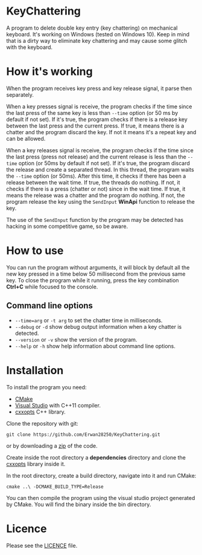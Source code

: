 # KeyChattering
A program to delete double key entry (key chattering) on mechanical keyboard. It's working on Windows (tested on Windows 10). Keep in mind that is a dirty way to eliminate key chattering and may cause some glitch with the keyboard.

# How it's working

When the program receives key press and key release signal, it parse then separately.

When a key presses signal is receive, the program checks if the time since the last press of the same key is less than `--time` option (or 50 ms by default if not set). If it's true, the program checks if there is a release key between the last press and the current press. If true, it means there is a chatter and the program discard the key. If not it means it's a repeat key and can be allowed.

When a key releases signal is receive, the program checks if the time since the last press (press not release) and the current release is less than the `--time` option (or 50ms by default if not set). If it's true, the program discard the release and create a separated thread. In this thread, the program waits the `--time` option (or 50ms). After this time, it checks if there has been a release between the wait time. If true, the threads do nothing. If not, it checks if there is a press (chatter or not) since in the wait time. If true, it means the release was a chatter and the program do nothing. If not, the program release the key using the `SendInput` **WinApi** function to release the key.

The use of the `SendInput` function by the program may be detected has hacking in some competitive game, so be aware.

# How to use

You can run the program without arguments, it will block by default all the new key pressed in a time below 50 millisecond from the previous same key. To close the program while it running, press the key combination **Ctrl+C** while focused to the console.

## Command line options

- `--time=arg` or `-t arg` to set the chatter time in milliseconds.
- `--debug` or `-d` show debug output information when a key chatter is detected.
- `--version` or `-v` show the version of the program.
- `--help` or `-h` show help information about command line options.

# Installation
To install the program you need:
- [CMake](https://cmake.org/)
- [Visual Studio](https://visualstudio.microsoft.com/) with C++11 compiler.
- [cxxopts](https://github.com/jarro2783/cxxopts) C++ library. 

Clone the repository with git:
```
git clone https://github.com/Erwan28250/KeyChattering.git
```
or by downloading a [zip](https://github.com/Erwan28250/KeyChattering/archive/refs/heads/development.zip) of the code.

Create inside the root directory a **dependencies** directory and clone the [cxxopts](https://github.com/jarro2783/cxxopts) library inside it.

In the root directory, create a build directory, navigate into it and run CMake:
```
cmake ..\ -DCMAKE_BUILD_TYPE=Release
```
You can then compile the program using the visual studio project generated by CMake. You will find the binary inside the bin directory.

# Licence
Please see the [LICENCE](https://github.com/Erwan28250/KeyChattering/blob/development/LICENCE) file.
